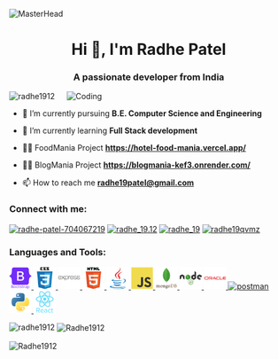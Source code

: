 ![MasterHead](https://cdn.dribbble.com/users/730703/screenshots/6581243/avento.gif)
<h1 align="center">Hi 👋, I'm Radhe Patel</h1>
<h3 align="center">A passionate developer from India</h3>

<img align="right" width="400px" src="https://cdn.dribbble.com/users/1162077/screenshots/3848914/media/7ed7d5ca074b48b328150e5a231e8d1f.gif" alt="Coding">

<p align="left"> <img src="https://komarev.com/ghpvc/?username=radhe1912&label=Profile%20views&color=0e75b6&style=flat" alt="radhe1912" /> </p>

- 🔭 I’m currently pursuing **B.E. Computer Science and Engineering**

- 🌱 I’m currently learning **Full Stack development**

- 👨‍💻 FoodMania Project **https://hotel-food-mania.vercel.app/**

- 👨‍💻 BlogMania Project **https://blogmania-kef3.onrender.com/**

- 📫 How to reach me **radhe19patel@gmail.com**

<h3 align="left">Connect with me:</h3>
<p align="left">
<a href="https://linkedin.com/in/radhe-patel-704067219" target="blank"><img align="center" src="https://raw.githubusercontent.com/rahuldkjain/github-profile-readme-generator/master/src/images/icons/Social/linked-in-alt.svg" alt="radhe-patel-704067219" height="30" width="40" /></a>
<a href="https://instagram.com/radhe_19.12" target="blank"><img align="center" src="https://raw.githubusercontent.com/rahuldkjain/github-profile-readme-generator/master/src/images/icons/Social/instagram.svg" alt="radhe_19.12" height="30" width="40" /></a>
<a href="https://www.leetcode.com/radhe_19" target="blank"><img align="center" src="https://raw.githubusercontent.com/rahuldkjain/github-profile-readme-generator/master/src/images/icons/Social/leet-code.svg" alt="radhe_19" height="30" width="40" /></a>
<a href="https://auth.geeksforgeeks.org/user/radhe19qvmz" target="blank"><img align="center" src="https://raw.githubusercontent.com/rahuldkjain/github-profile-readme-generator/master/src/images/icons/Social/geeks-for-geeks.svg" alt="radhe19qvmz" height="30" width="40" /></a>
</p>

<h3 align="left">Languages and Tools:</h3>
<p align="left"> <a href="https://getbootstrap.com" target="_blank" rel="noreferrer"> <img src="https://raw.githubusercontent.com/devicons/devicon/master/icons/bootstrap/bootstrap-plain-wordmark.svg" alt="bootstrap" width="40" height="40"/> </a> <a href="https://www.w3schools.com/css/" target="_blank" rel="noreferrer"> <img src="https://raw.githubusercontent.com/devicons/devicon/master/icons/css3/css3-original-wordmark.svg" alt="css3" width="40" height="40"/> </a> <a href="https://expressjs.com" target="_blank" rel="noreferrer"> <img src="https://raw.githubusercontent.com/devicons/devicon/master/icons/express/express-original-wordmark.svg" alt="express" width="40" height="40"/> </a> <a href="https://www.w3.org/html/" target="_blank" rel="noreferrer"> <img src="https://raw.githubusercontent.com/devicons/devicon/master/icons/html5/html5-original-wordmark.svg" alt="html5" width="40" height="40"/> </a> <a href="https://www.java.com" target="_blank" rel="noreferrer"> <img src="https://raw.githubusercontent.com/devicons/devicon/master/icons/java/java-original.svg" alt="java" width="40" height="40"/> </a> <a href="https://developer.mozilla.org/en-US/docs/Web/JavaScript" target="_blank" rel="noreferrer"> <img src="https://raw.githubusercontent.com/devicons/devicon/master/icons/javascript/javascript-original.svg" alt="javascript" width="40" height="40"/> </a> <a href="https://www.mongodb.com/" target="_blank" rel="noreferrer"> <img src="https://raw.githubusercontent.com/devicons/devicon/master/icons/mongodb/mongodb-original-wordmark.svg" alt="mongodb" width="40" height="40"/> </a> <a href="https://nodejs.org" target="_blank" rel="noreferrer"> <img src="https://raw.githubusercontent.com/devicons/devicon/master/icons/nodejs/nodejs-original-wordmark.svg" alt="nodejs" width="40" height="40"/> </a> <a href="https://www.oracle.com/" target="_blank" rel="noreferrer"> <img src="https://raw.githubusercontent.com/devicons/devicon/master/icons/oracle/oracle-original.svg" alt="oracle" width="40" height="40"/> </a> <a href="https://postman.com" target="_blank" rel="noreferrer"> <img src="https://www.vectorlogo.zone/logos/getpostman/getpostman-icon.svg" alt="postman" width="40" height="40"/> </a> <a href="https://www.python.org" target="_blank" rel="noreferrer"> <img src="https://raw.githubusercontent.com/devicons/devicon/master/icons/python/python-original.svg" alt="python" width="40" height="40"/> </a> <a href="https://reactjs.org/" target="_blank" rel="noreferrer"> <img src="https://raw.githubusercontent.com/devicons/devicon/master/icons/react/react-original-wordmark.svg" alt="react" width="40" height="40"/> </a> </p>

<p><img align="left" src="https://github-readme-stats.vercel.app/api/top-langs?username=radhe1912&show_icons=true&locale=en&layout=compact" alt="radhe1912" /></p>

<p>&nbsp;<img align="center" src="https://github-readme-stats.vercel.app/api?username=Radhe1912&show_icons=true&locale=en" alt="Radhe1912" /></p>

<p><img align="center" src="https://github-readme-streak-stats.herokuapp.com/?user=Radhe1912&" alt="Radhe1912" /></p>
